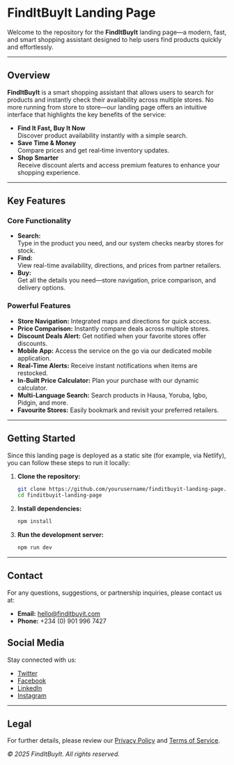 # FindItBuyIt Landing Page

Welcome to the repository for the **FindItBuyIt** landing page—a modern, fast, and smart shopping assistant designed to help users find products quickly and effortlessly.

---

## Overview

**FindItBuyIt** is a smart shopping assistant that allows users to search for products and instantly check their availability across multiple stores. No more running from store to store—our landing page offers an intuitive interface that highlights the key benefits of the service:

- **Find It Fast, Buy It Now**  
  Discover product availability instantly with a simple search.
- **Save Time & Money**  
  Compare prices and get real‑time inventory updates.
- **Shop Smarter**  
  Receive discount alerts and access premium features to enhance your shopping experience.

---

## Key Features

### Core Functionality

- **Search:**  
  Type in the product you need, and our system checks nearby stores for stock.
- **Find:**  
  View real-time availability, directions, and prices from partner retailers.
- **Buy:**  
  Get all the details you need—store navigation, price comparison, and delivery options.

### Powerful Features

- **Store Navigation:** Integrated maps and directions for quick access.
- **Price Comparison:** Instantly compare deals across multiple stores.
- **Discount Deals Alert:** Get notified when your favorite stores offer discounts.
- **Mobile App:** Access the service on the go via our dedicated mobile application.
- **Real-Time Alerts:** Receive instant notifications when items are restocked.
- **In-Built Price Calculator:** Plan your purchase with our dynamic calculator.
- **Multi-Language Search:** Search products in Hausa, Yoruba, Igbo, Pidgin, and more.
- **Favourite Stores:** Easily bookmark and revisit your preferred retailers.

---

## Getting Started

Since this landing page is deployed as a static site (for example, via Netlify), you can follow these steps to run it locally:

1. **Clone the repository:**

   ```bash
   git clone https://github.com/yourusername/finditbuyit-landing-page.git
   cd finditbuyit-landing-page
   ```

2. **Install dependencies:**

   ```bash
   npm install
   ```

3. **Run the development server:**

   ```bash
   npm run dev
   ```

---

## Contact

For any questions, suggestions, or partnership inquiries, please contact us at:

- **Email:** [hello@finditbuyit.com](mailto:hello@finditbuyit.com)
- **Phone:** +234 (0) 901 996 7427

## Social Media

Stay connected with us:

- [Twitter](#)
- [Facebook](#)
- [LinkedIn](#)
- [Instagram](#)

---

## Legal

For further details, please review our [Privacy Policy](#) and [Terms of Service](#).

_© 2025 FindItBuyIt. All rights reserved._
